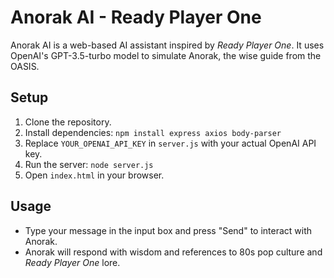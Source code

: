 # Anorak AI - Ready Player One

Anorak AI is a web-based AI assistant inspired by *Ready Player One*. It uses OpenAI's GPT-3.5-turbo model to simulate Anorak, the wise guide from the OASIS.

## Setup

1. Clone the repository.
2. Install dependencies: `npm install express axios body-parser`
3. Replace `YOUR_OPENAI_API_KEY` in `server.js` with your actual OpenAI API key.
4. Run the server: `node server.js`
5. Open `index.html` in your browser.

## Usage

- Type your message in the input box and press "Send" to interact with Anorak.
- Anorak will respond with wisdom and references to 80s pop culture and *Ready Player One* lore.
